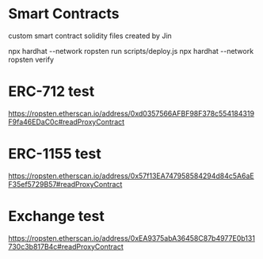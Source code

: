 # Smart Contracts
custom smart contract solidity files created by Jin

npx hardhat --network ropsten run scripts/deploy.js
npx hardhat --network ropsten verify <CA>

# ERC-712 test
https://ropsten.etherscan.io/address/0xd0357566AFBF98F378c554184319F9fa46EDaC0c#readProxyContract

# ERC-1155 test
https://ropsten.etherscan.io/address/0x57f13EA747958584294d84c5A6aEF35ef5729B57#readProxyContract

# Exchange test
https://ropsten.etherscan.io/address/0xEA9375abA36458C87b4977E0b131730c3b817B4c#readProxyContract
